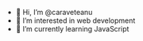 - 👋 Hi, I’m @caraveteanu
- 👀 I’m interested in web development 
- 🌱 I’m currently learning JavaScript

<!---
caraveteanu/caraveteanu is a ✨ special ✨ repository because its `README.md` (this file) appears on your GitHub profile.
You can click the Preview link to take a look at your changes.
--->
